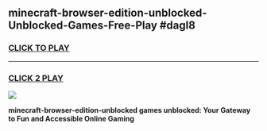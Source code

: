 
## minecraft-browser-edition-unblocked-Unblocked-Games-Free-Play #dagl8
<h3>
<a href="https://us.freeplayer.one?title=minecraft-browser-edition-unblocked&ref=9M">CLICK TO PLAY</a></h3>
<hr>

<h3>
<a href="https://us.freeplayer.one?title=minecraft-browser-edition-unblocked&ref=9M">CLICK 2 PLAY</a>
  
</h3>

<a href="https://us.freeplayer.one?title=minecraft-browser-edition-unblocked&ref=9M"><img src="https://clearcache.store/games.png"></a>


**minecraft-browser-edition-unblocked games unblocked: Your Gateway to Fun and Accessible Online Gaming**
